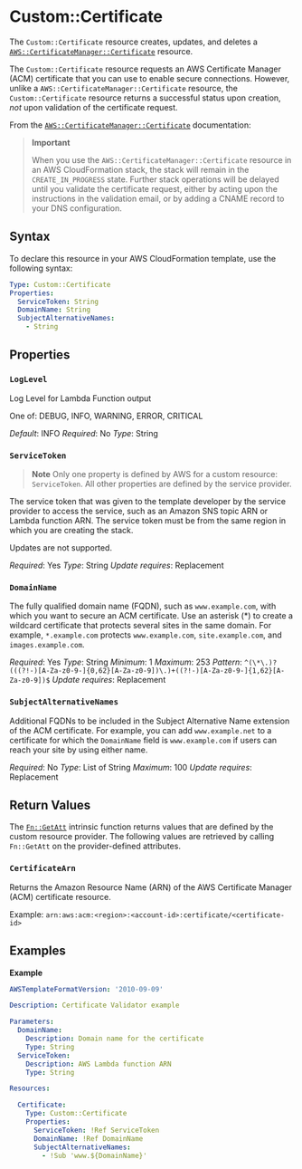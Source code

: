# Custom::Certificate

The `Custom::Certificate` resource creates, updates, and deletes a [`AWS::CertificateManager::Certificate`](https://docs.aws.amazon.com/AWSCloudFormation/latest/UserGuide/aws-resource-certificatemanager-certificate.html) resource.

The `Custom::Certificate` resource requests an AWS Certificate Manager (ACM) certificate that you can use to enable secure connections. However, unlike a `AWS::CertificateManager::Certificate` resource, the `Custom::Certificate` resource returns a successful status upon creation, *not* upon validation of the certificate request.

From the [`AWS::CertificateManager::Certificate`](https://docs.aws.amazon.com/AWSCloudFormation/latest/UserGuide/aws-resource-certificatemanager-certificate.html) documentation:

>**Important**
>
>When you use the `AWS::CertificateManager::Certificate` resource in an AWS CloudFormation stack, the stack will remain in the `CREATE_IN_PROGRESS` state. Further stack operations will be delayed until you validate the certificate request, either by acting upon the instructions in the validation email, or by adding a CNAME record to your DNS configuration.

## Syntax

To declare this resource in your AWS CloudFormation template, use the following syntax:

```yaml
Type: Custom::Certificate
Properties:
  ServiceToken: String
  DomainName: String
  SubjectAlternativeNames:
    - String
```

## Properties

### `LogLevel`

Log Level for Lambda Function output

One of: DEBUG, INFO, WARNING, ERROR, CRITICAL

*Default*: INFO
*Required*: No
*Type*: String

### `ServiceToken`

>**Note**
>Only one property is defined by AWS for a custom resource: `ServiceToken`. All other properties are defined by the service provider.

The service token that was given to the template developer by the service provider to access the service, such as an Amazon SNS topic ARN or Lambda function ARN. The service token must be from the same region in which you are creating the stack.

Updates are not supported.

*Required*: Yes
*Type*: String
*Update requires*: Replacement

### `DomainName`

The fully qualified domain name (FQDN), such as `www.example.com`, with which you want to secure an ACM certificate. Use an asterisk (*) to create a wildcard certificate that protects several sites in the same domain. For example, `*.example.com` protects `www.example.com`, `site.example.com`, and `images.example.com`.

*Required*: Yes
*Type*: String
*Minimum*: 1
*Maximum*: 253
*Pattern*: `^(\*\.)?(((?!-)[A-Za-z0-9-]{0,62}[A-Za-z0-9])\.)+((?!-)[A-Za-z0-9-]{1,62}[A-Za-z0-9])$`
*Update requires*: Replacement

### `SubjectAlternativeNames`

Additional FQDNs to be included in the Subject Alternative Name extension of the ACM certificate. For example, you can add `www.example.net` to a certificate for which the `DomainName` field is `www.example.com` if users can reach your site by using either name.

*Required*: No
*Type*: List of String
*Maximum*: 100
*Update requires*: Replacement

## Return Values

The [`Fn::GetAtt`](https://docs.aws.amazon.com/AWSCloudFormation/latest/UserGuide/intrinsic-function-reference-getatt.html) intrinsic function returns values that are defined by the custom resource provider. The following values are retrieved by calling `Fn::GetAtt` on the provider-defined attributes.

### `CertificateArn`

Returns the Amazon Resource Name (ARN) of the AWS Certificate Manager (ACM) certificate resource.

Example: `arn:aws:acm:<region>:<account-id>:certificate/<certificate-id>`

## Examples

**Example**

```yaml
AWSTemplateFormatVersion: '2010-09-09'

Description: Certificate Validator example

Parameters:
  DomainName:
    Description: Domain name for the certificate
    Type: String
  ServiceToken:
    Description: AWS Lambda function ARN
    Type: String

Resources:

  Certificate:
    Type: Custom::Certificate
    Properties:
      ServiceToken: !Ref ServiceToken
      DomainName: !Ref DomainName
      SubjectAlternativeNames:
        - !Sub 'www.${DomainName}'
```
